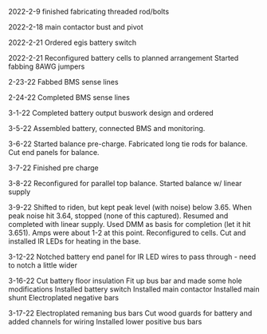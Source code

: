 2022-2-9
finished fabricating threaded rod/bolts

2022-2-18
main contactor bust and pivot

2022-2-21
Ordered egis battery switch

2022-2-21
Reconfigured battery cells to planned arrangement
Started fabbing 8AWG jumpers

2-23-22
Fabbed BMS sense lines

2-24-22
Completed BMS sense lines

3-1-22
Completed battery output buswork design and ordered

3-5-22
Assembled battery, connected BMS and monitoring.

3-6-22
Started balance pre-charge.
Fabricated long tie rods for balance.
Cut end panels for balance.

3-7-22
Finished pre charge

3-8-22
Reconfigured for parallel top balance.
Started balance w/ linear supply

3-9-22
Shifted to riden, but kept peak level (with noise) below 3.65.  When peak noise hit 3.64, stopped (none of this captured).
Resumed and completed with linear supply.  Used DMM as basis for completion (let it hit 3.651).  Amps were about 1-2 at this point.
Reconfigured to cells.
Cut and installed IR LEDs for heating in the base.

3-12-22
Notched battery end panel for IR LED wires to pass through - need to notch a little wider

3-16-22
Cut battery floor insulation
Fit up bus bar and made some hole modifications
Installed battery switch
Installed main contactor
Installed main shunt
Electroplated negative bars

3-17-22
Electroplated remaning bus bars
Cut wood guards for battery and added channels for wiring
Installed lower positive bus bars


